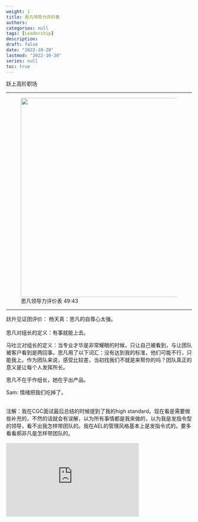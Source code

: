```yaml
---
weight: 1
title: 思凡领导力评价表
authors:
categories: null
tags: [Leadership]
description: 
draft: false
date: "2022-10-20"
lastmod: "2022-10-20"
series: null
toc: true
---
```


跃上高阶职场

<!--more-->
---

<figure>
  <img width = "540" src = "/docs/images/Screenshot 2022-10-20 204744.png"/>
  <figcaption>思凡领导力评价表 49:43</figcaption>
</figure>

---
<div class = "quote">
跃升见证团评价：  
杨天真：思凡的自尊心太强。
</div>

<br>
<div class = "quote">
思凡对组长的定义：有事就能上去。  

马吐兰对组长的定义：当专业才华是非常耀眼的时候，只让自己被看到，与让团队被客户看到是两回事。思凡用了以下词汇：没有达到我的标准，他们可能不行，只能我上。作为团队来说，感受比较差，当初找我们不就是来帮你的吗？团队真正的意义是让每个人发挥所长。

思凡不在乎作组长，她在乎出产品。

Sam: 情绪把我们吃掉了。
</div>

<br>
<div class = "quote">
注解：我在CGC面试最后总结的时候提到了我的high standard。现在看是需要做些补充的，不然的话就会有误解，以为所有事情都是我来做的，以为我是发指令型的领导，看不出我怎样带团队的。我在AEL的管理风格基本上是发指令式的。要多看看郝非凡是怎样带团队的。
</div>

<br>
<iframe width="360" height="200" src="https://www.youtube.com/embed/8X6-k9QWtug" title="《跃上高阶职场》完整版第6期(下)：矛盾激化！组长面临被撤职危机 | Next Promotion" frameborder="0" allow="accelerometer; autoplay; clipboard-write; encrypted-media; gyroscope; picture-in-picture" allowfullscreen></iframe>